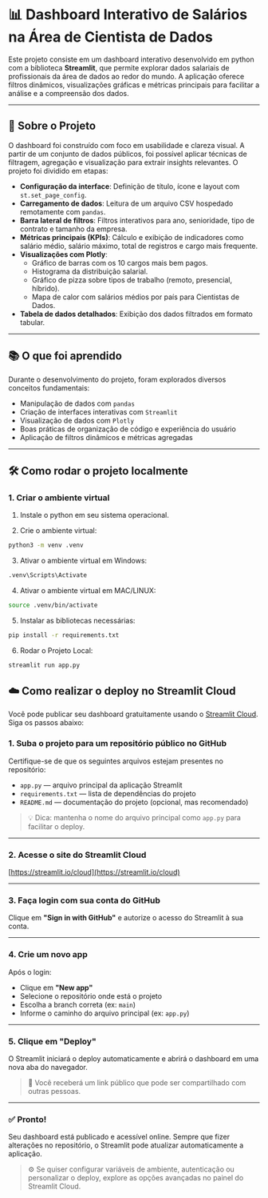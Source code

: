# 📊 Dashboard Interativo de Salários na Área de Cientista de Dados

Este projeto consiste em um dashboard interativo desenvolvido em python com a biblioteca **Streamlit**, que permite explorar dados salariais de profissionais da área de dados ao redor do mundo. A aplicação oferece filtros dinâmicos, visualizações gráficas e métricas principais para facilitar a análise e a compreensão dos dados.

---

## 🚀 Sobre o Projeto

O dashboard foi construído com foco em usabilidade e clareza visual. A partir de um conjunto de dados públicos, foi possível aplicar técnicas de filtragem, agregação e visualização para extrair insights relevantes. O projeto foi dividido em etapas:

- **Configuração da interface**: Definição de título, ícone e layout com `st.set_page_config`.
- **Carregamento de dados**: Leitura de um arquivo CSV hospedado remotamente com `pandas`.
- **Barra lateral de filtros**: Filtros interativos para ano, senioridade, tipo de contrato e tamanho da empresa.
- **Métricas principais (KPIs)**: Cálculo e exibição de indicadores como salário médio, salário máximo, total de registros e cargo mais frequente.
- **Visualizações com Plotly**:
  - Gráfico de barras com os 10 cargos mais bem pagos.
  - Histograma da distribuição salarial.
  - Gráfico de pizza sobre tipos de trabalho (remoto, presencial, híbrido).
  - Mapa de calor com salários médios por país para Cientistas de Dados.
- **Tabela de dados detalhados**: Exibição dos dados filtrados em formato tabular.

---

## 📚 O que foi aprendido

Durante o desenvolvimento do projeto, foram explorados diversos conceitos fundamentais:

- Manipulação de dados com `pandas`
- Criação de interfaces interativas com `Streamlit`
- Visualização de dados com `Plotly`
- Boas práticas de organização de código e experiência do usuário
- Aplicação de filtros dinâmicos e métricas agregadas

---

## 🛠️ Como rodar o projeto localmente


### 1. Criar o ambiente virtual

1. Instale o python em seu sistema operacional.

2. Crie o ambiente virtual:

```bash
python3 -m venv .venv
```

3. Ativar o ambiente virtual em Windows:

```bash
.venv\Scripts\Activate
```

4. Ativar o ambiente virtual em MAC/LINUX:
```bash
source .venv/bin/activate
```

5. Instalar as bibliotecas necessárias:

```bash
pip install -r requirements.txt
```

6. Rodar o Projeto Local:

```bash
streamlit run app.py
```

## ☁️ Como realizar o deploy no Streamlit Cloud

Você pode publicar seu dashboard gratuitamente usando o [Streamlit Cloud](https://streamlit.io/cloud). Siga os passos abaixo:

### 1. Suba o projeto para um repositório público no GitHub

Certifique-se de que os seguintes arquivos estejam presentes no repositório:

- `app.py` — arquivo principal da aplicação Streamlit
- `requirements.txt` — lista de dependências do projeto
- `README.md` — documentação do projeto (opcional, mas recomendado)

> 💡 Dica: mantenha o nome do arquivo principal como `app.py` para facilitar o deploy.

---

### 2. Acesse o site do Streamlit Cloud

[https://streamlit.io/cloud](https://streamlit.io/cloud)

---

### 3. Faça login com sua conta do GitHub

Clique em **"Sign in with GitHub"** e autorize o acesso do Streamlit à sua conta.

---

### 4. Crie um novo app

Após o login:

- Clique em **"New app"**
- Selecione o repositório onde está o projeto
- Escolha a branch correta (ex: `main`)
- Informe o caminho do arquivo principal (ex: `app.py`)

---

### 5. Clique em **"Deploy"**

O Streamlit iniciará o deploy automaticamente e abrirá o dashboard em uma nova aba do navegador.

> 🔗 Você receberá um link público que pode ser compartilhado com outras pessoas.

---

### ✅ Pronto!

Seu dashboard está publicado e acessível online. Sempre que fizer alterações no repositório, o Streamlit pode atualizar automaticamente a aplicação.

> ⚙️ Se quiser configurar variáveis de ambiente, autenticação ou personalizar o deploy, explore as opções avançadas no painel do Streamlit Cloud.

